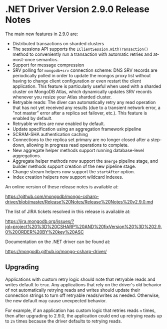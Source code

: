 # .NET Driver Version 2.9.0 Release Notes

The main new features in 2.9.0 are:

* Distributed transactions on sharded clusters
* The sessions API supports the `IClientSession.WithTransaction()` method to conveniently run a transaction with automatic retries and at-most-once semantics.
* Support for message compression
* SRV polling for `mongodb+srv` connection scheme:  DNS SRV records are periodically polled in order to update the mongos proxy list without having to change client configuration or even restart the client application. This feature is particularly useful when used with a sharded cluster on MongoDB Atlas, which dynamically updates SRV records whenever you resize your Atlas sharded cluster.
* Retryable reads: The diver can automatically retry any read operation that has not yet received any results (due to a transient network error, a "not master" error after a replica set failover, etc.). This feature is enabled by default.
* Retryable writes are now enabled by default.
* Update specification using an aggregation framework pipeline
* SCRAM-SHA authentication caching
* Connections to the replica set primary are no longer closed after a step-down, allowing in progress read operations to complete.
* New aggregate helper methods support running database-level aggregations.
* Aggregate helper methods now support the `$merge` pipeline stage, and builder methods support creation of the new pipeline stage.
* Change stream helpers now support the `startAfter` option.
* Index creation helpers now support wildcard indexes.

An online version of these release notes is available at:

https://github.com/mongodb/mongo-csharp-driver/blob/master/Release%20Notes/Release%20Notes%20v2.9.0.md

The list of JIRA tickets resolved in this release is available at:

https://jira.mongodb.org/issues/?jql=project%20%3D%20CSHARP%20AND%20fixVersion%20%3D%202.9.0%20ORDER%20BY%20key%20ASC


Documentation on the .NET driver can be found at:

https://mongodb.github.io/mongo-csharp-driver/

## Upgrading

Applications with custom retry logic should note that retryable reads and writes default to `true`. Any applications that rely on the driver's old behavior of not automatically retrying reads and writes should update their connection strings to turn off retryable reads/writes as needed. Otherwise, the new default may cause unexpected behavior.

For example, if an application has custom logic that retries reads `n` times, then after upgrading to 2.9.0, the application could end up retrying reads up to `2n` times because the driver defaults to retrying reads.
